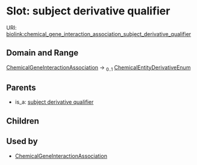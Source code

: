 
# Slot: subject derivative qualifier




URI: [biolink:chemical_gene_interaction_association_subject_derivative_qualifier](https://w3id.org/biolink/vocab/chemical_gene_interaction_association_subject_derivative_qualifier)


## Domain and Range

[ChemicalGeneInteractionAssociation](ChemicalGeneInteractionAssociation.md) &#8594;  <sub>0..1</sub> [ChemicalEntityDerivativeEnum](ChemicalEntityDerivativeEnum.md)

## Parents

 *  is_a: [subject derivative qualifier](subject_derivative_qualifier.md)

## Children


## Used by

 * [ChemicalGeneInteractionAssociation](ChemicalGeneInteractionAssociation.md)
